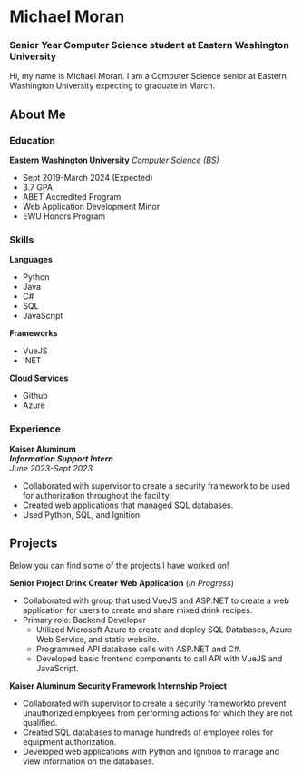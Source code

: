 # Michael Moran

### Senior Year Computer Science student at Eastern Washington University
Hi, my name is Michael Moran. I am a Computer Science senior at Eastern Washington University expecting to graduate in March. 

## About Me
### Education
**Eastern Washington University** _Computer Science (BS)_
- Sept 2019-March 2024 (Expected)
- 3.7 GPA
- ABET Accredited Program
- Web Application Development Minor
- EWU Honors Program
### Skills
**Languages**
- Python
- Java
- C#
- SQL
- JavaScript
     
**Frameworks**
- VueJS
- .NET
     
**Cloud Services**
- Github
- Azure
### Experience
**Kaiser Aluminum**    
_**Information Support Intern**_   
_June 2023-Sept 2023_
* Collaborated with supervisor to create a security framework to be used for authorization throughout the facility.
* Created web applications that managed SQL databases.
* Used Python, SQL, and Ignition

## Projects
Below you can find some of the projects I have worked on!   
  
**Senior Project Drink Creator Web Application** (_In Progress_)  
- Collaborated with group that used VueJS and ASP.NET to create a web application for users to create and share mixed drink
recipes.
- Primary role: Backend Developer
    * Utilized Microsoft Azure to create and deploy SQL Databases, Azure Web Service, and static website.
    * Programmed API database calls with ASP.NET and C#.
    * Developed basic frontend components to call API with VueJS and JavaScript.
 
**Kaiser Aluminum Security Framework Internship Project**  
- Collaborated with supervisor to create a security frameworkto prevent unauthorized employees from performing actions for which they are not qualified.
- Created SQL databases to manage hundreds of employee roles for equipment authorization.
- Developed web applications with Python and Ignition to manage and view information on the databases.
<!--

**mmoran314/mmoran314** is a ✨ _special_ ✨ repository because its `README.md` (this file) appears on your GitHub profile.

Here are some ideas to get you started:

- 🔭 I’m currently working on ...
- 🌱 I’m currently learning ...
- 👯 I’m looking to collaborate on ...
- 🤔 I’m looking for help with ...
- 💬 Ask me about ...
- 📫 How to reach me: ...
- 😄 Pronouns: ...
- ⚡ Fun fact: ...
-->
